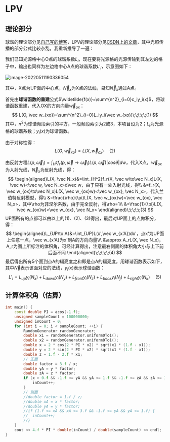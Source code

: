 # LPV

## 理论部分

球谐的理论部分见[自己写的博客](http://cjhxs.yiwanglm.xyz/2022/03/28/coding/CG/%E6%96%87%E6%91%98%E9%98%85%E8%AF%BB/spherical-harmonic-lighting_1/#more)，LPV的理论部分见[CSDN上的文章](https://blog.csdn.net/qq_35312463/article/details/119939806?spm=1001.2014.3001.5501)，其中光照传播的部分公式比较杂乱，我重新推导了一遍：

我们已知光源格中心O点的球谐系数$L_i$，现在要将光源格的光源传输到其左边的格子中，输出也同样为左边格中心A点的球谐系数$L'_i$，示意图如下：

![image-20220511190336054](http://124.222.23.180/i/2022/05/11/627b980fac897.png)

其中，X点为UP面的中心点，$\vec N_x$为X点的法线，易知$\vec N_x$通过A点。

首先由**球谐函数的重建**公式$\widetilde{f(x)}=\sum^{n^2}_{i=0}c_iy_i(x)$，将球谐函数重建，代入OX的方向向量$\vec w_{ox}$：
$$
L(O, \vec w_{xo})=\sum^{n^2}_{i=0}L_iy_i(\vec w_{xo})\;\;\;\;\;(1)
$$
其中，$n^2$为球谐频段索引的平方，一般频段索引为2或3，本项目设为2；$L_i$为光源格的球谐系数；$y_i(x)$为球谐函数。

由于对称性得：
$$
L(O, \vec w_{xo})=L(X, \vec w_{ox})\;\;\;\;\;(2)
$$


由反射方程$L(p, \vec ω_i)=\int_{H^2}f_r(p, \vec ω\to\vec ω_i)L(p, \vec ω)|cos\theta|dw$，代入X点，$\vec w_{ox}$为入射光线，$\vec N_x$为反射光线，得：
$$
\begin{aligned}L(X, \vec N_x)&=\int_{H^2}f_r(X, \vec w\to\vec N_x)L(X, \vec w)<\vec w, \vec N_x>d\vec w，由于只有一处入射光线，得\\
&=f_r(X, \vec w_{ox}\to\vec N_x)L(X, \vec w_{ox}w)<\vec w_{ox}, \vec N_x>，代入兰伯特反射模型，得\\
&=\frac{\rho}{\pi}L(X, \vec w_{ox}w)<\vec w_{ox}, \vec N_x>，其中\rho为菲涅尔系数，由于完全反射，得\rho=1\\
&=\frac{1}{\pi}L(X, \vec w_{ox}w)<\vec w_{ox}, \vec N_x>
\end{aligned}\;\;\;\;\;(3)
$$
UP面所有的点都可以由以上的(1)、(2)、(3)得出，最后对UP面上的点做积分，得：
$$
\begin{aligned}L_{UP\to A}&=\int_{UP}L(x',\vec w_{x'A})dx'，点x'为UP面上任意一点，\vec w_{x'A}为x'到A的方向向量\\\
&\approx A_rL(X, \vec N_x)，A_r为图上所标注的体积角，可经计算得出，注意最右侧面的体积角大小与上下前后面不同
\end{aligned}\;\;\;\;\;(4)
$$
最后得出所有5个面到点A的辐亮度之和即是点A的辐亮度，用球谐函数表示如下，其中$\vec N$表示该面对应的法线，$y_i(x)$表示球谐函数：
$$
L'_i=L_{up}y_i(N_x)+L_{down}y_i(N_y)+L_{front}y_i(N_z)+L_{back}y_i(N_j)+L_{right}y_i(N_k)\;\;\;\;\;(5)
$$
## 计算体积角（估算）

```C++
int main() {
	const double PI = acos(-1.f);
	unsigned sampleCount = 100000000;
	unsigned inCount = 0;
	for (int i = 0; i < sampleCount; ++i) {
		RandomGenerator randomGenerator;
		double x1 = randomGenerator.uniform0To1();
		double x2 = randomGenerator.uniform0To1();
		double x = 2 * cos(2 * PI * x2) * sqrt(x1 * (1.f - x1));
		double y = 2 * sin(2 * PI * x2) * sqrt(x1 * (1.f - x1));
		double z = 1.f - 2.f * x1;
		// 正面
		double factor = 3.f / x;
		double yA = y * factor;
		double zA = z * factor;
		if (x > 0.f && -1.f <= yA && yA <= 1.f && -1.f <= zA && zA <= 1.f) {
			inCount++;
		}
		// 侧面
		//double factor = 1.f / z;
		//double xA = x * factor;
		//double yA = y * factor;
		//if (1.f <= xA && xA <= 3.f && -1.f <= yA && yA <= 1.f) {
		//	inCount++;
		//}
	}
	cout << 4.f * PI * double(inCount) / double(sampleCount) << endl;
}
```

